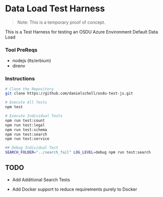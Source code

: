 # Data Load Test Harness

>Note: This is a temporary proof of concept.

This is a Test Harness for testing an OSDU Azure Environment Default Data Load

### Tool PreReqs

- nodejs (lts/erbium)
- direnv

### Instructions


```bash
# Clone the Repository
git clone https://github.com/danielscholl/osdu-test-js.git

# Execute All Tests
npm test

# Execute Individual Tests
npm run test:count
npm run test:legal
npm run test:schema
npm run test:search
npm run test:service

## Debug Individual Test
SEARCH_FOLDER="../search_fail" LOG_LEVEL=debug npm run test:search
```

## TODO

- Add Additional Search Tests

- Add Docker support to reduce requirements purely to Docker
